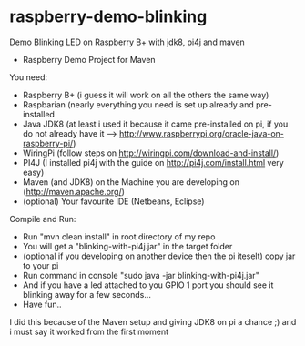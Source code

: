 # raspberry-demo-blinking
Demo Blinking LED on Raspberry B+ with jdk8, pi4j and maven

- Raspberry Demo Project for Maven

You need:
  - Raspberry B+ (i guess it will work on all the others the same way)
  - Raspbarian (nearly everything you need is set up already and pre-installed
  - Java JDK8 (at least i used it because it came pre-installed on pi, if you do not already have it --> http://www.raspberrypi.org/oracle-java-on-raspberry-pi/)
  - WiringPi (follow steps on http://wiringpi.com/download-and-install/)
  - PI4J (I installed pi4j with the guide on http://pi4j.com/install.html very easy)
  - Maven (and JDK8) on the Machine you are developing on (http://maven.apache.org/)
  - (optional) Your favourite IDE (Netbeans, Eclipse)

Compile and Run:
  - Run "mvn clean install" in root directory of my repo
  - You will get a "blinking-with-pi4j.jar" in the target folder
  - (optional if you developing on another device then the pi iteselt) copy jar to your pi
  - Run command in console "sudo java -jar blinking-with-pi4j.jar"
  - And if you have a led attached to you GPIO 1 port you should see it blinking away for a few seconds...
  - Have fun..

I did this because of the Maven setup and giving JDK8 on pi a chance ;) and i must say it worked from the first moment
